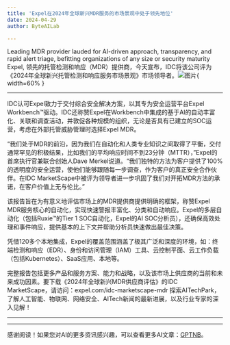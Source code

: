 ```yaml
---
title: 'Expel在2024年全球新兴MDR服务的市场景观中处于领先地位'
date: 2024-04-29
author: ByteAILab

---
```


Leading MDR provider lauded for AI-driven approach, transparency, and rapid alert triage, befitting organizations of any size or security maturity
Expel, 领先的托管检测和响应（MDR）提供商，今天宣布，IDC将该公司评为《2024年全球新兴托管检测和响应服务市场景观》市场领导者。![图片](https://ai-techpark.com/wp-content/uploads/2024/04/Expel-1-960x540.jpg){ width=60% }

---
IDC认可Expel致力于交付综合安全解决方案，以其专为安全运营平台Expel Workbench™驱动。IDC还称赞Expel在Workbench中集成的基于AI的自动丰富化、关联和调查活动，并敦促各种规模的组织，无论是否具有已建立的SOC运营，考虑在外部托管威胁管理时选择Expel MDR。

“我们处于MDR的前沿，因为我们在自动化和人类专业知识之间取得了平衡，交付通常罕见的积极结果，比如我们的平均响应时间不到23分钟（MTTR），”Expel的首席执行官兼联合创始人Dave Merkel说道。“我们独特的方法为客户提供了100%的透明度的安全运营，使他们能够跟随每一步调查，作为客户的真正安全合作伙伴。在IDC MarketScape中被评为领导者进一步巩固了我们对开拓MDR方法的承诺，在客户价值上无与伦比。”

该报告旨在为有意义地评估市场上的MDR提供商提供明确的框架，称赞Expel MDR服务核心的自动化，实现快速警报丰富化、分类和自动响应。Expel的多层自动化（包括Ruxie™的Tier 1 SOC自动化，Expel的AI SOC分析员），还确保高效处理和事件响应，提供基本的上下文并帮助分析员快速做出最佳决策。

凭借120多个本地集成，Expel的覆盖范围涵盖了极其广泛和深度的环境，如：终端检测和响应（EDR）、身份和访问管理（IAM）工具、云控制平面、云工作负载（包括Kubernetes）、SaaS应用、本地等。

完整报告包括更多产品和服务方案、能力和战略，以及该市场上供应商的当前和未来成功因素。要下载《2024年全球新兴MDR供应商评估》的IDC MarketScape，请访问：expel.com/idc-marketscape-mdr
探索AITechPark，了解人工智能、物联网、网络安全、AITech新闻的最新进展，以及行业专家的深入见解！

---
---
感谢阅读！如果您对AI的更多资讯感兴趣，可以查看更多AI文章：[GPTNB](https://gptnb.com)。